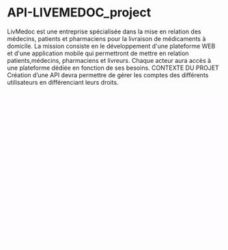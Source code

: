 # API-LIVEMEDOC_project
LivMedoc est une entreprise spécialisée dans la mise en relation des médecins, patients et pharmaciens pour la livraison de médicaments à domicile. La mission consiste en le développement d'une plateforme WEB et d'une application mobile qui permettront de mettre en relation patients,médecins, pharmaciens et livreurs. Chaque acteur aura accès à une plateforme dédiée en fonction de ses besoins.  CONTEXTE DU PROJET Création d’une API devra permettre de gérer les comptes des différents utilisateurs en différenciant leurs droits. 

![](api2.gif)
